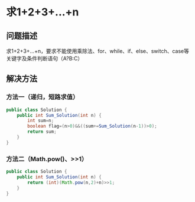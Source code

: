 # 求1+2+3+...+n
## 问题描述
求1+2+3+...+n，要求不能使用乘除法、for、while、if、else、switch、case等关键字及条件判断语句（A?B:C）
## 解决方法
### 方法一（递归，短路求值）
```java
public class Solution {
    public int Sum_Solution(int n) {
        int sum=n;
        boolean flag=(n>0)&&((sum+=Sum_Solution(n-1))>0);
        return sum;
    }
}
```
### 方法二（Math.pow()、>>1）
```java
public class Solution {
    public int Sum_Solution(int n) {
        return (int)(Math.pow(n,2)+n)>>1;
    }
}
```
